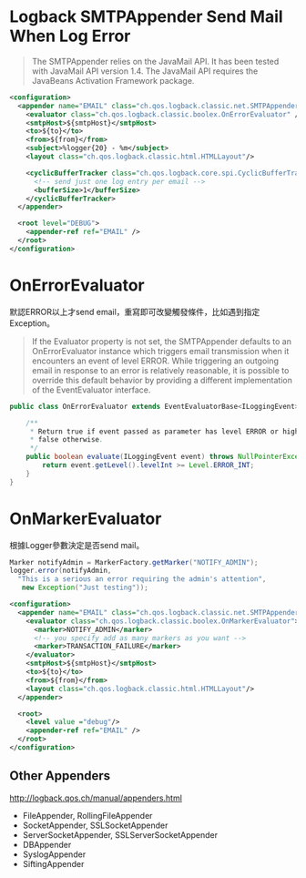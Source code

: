 Logback SMTPAppender Send Mail When Log Error
====

>The SMTPAppender relies on the JavaMail API. It has been tested with JavaMail API version 1.4. The JavaMail API requires the JavaBeans Activation Framework package. 

```xml
<configuration>   
  <appender name="EMAIL" class="ch.qos.logback.classic.net.SMTPAppender">
    <evaluator class="ch.qos.logback.classic.boolex.OnErrorEvaluator" />
    <smtpHost>${smtpHost}</smtpHost>
    <to>${to}</to>
    <from>${from}</from>
    <subject>%logger{20} - %m</subject>
    <layout class="ch.qos.logback.classic.html.HTMLLayout"/>

    <cyclicBufferTracker class="ch.qos.logback.core.spi.CyclicBufferTracker">
      <!-- send just one log entry per email -->
      <bufferSize>1</bufferSize>
    </cyclicBufferTracker>
  </appender>

  <root level="DEBUG">
    <appender-ref ref="EMAIL" />
  </root>  
</configuration>   
```

# OnErrorEvaluator
默認ERROR以上才send email，重寫即可改變觸發條件，比如遇到指定Exception。

>If the Evaluator property is not set, the SMTPAppender defaults to an OnErrorEvaluator instance which triggers email transmission when it encounters an event of level ERROR. While triggering an outgoing email in response to an error is relatively reasonable, it is possible to override this default behavior by providing a different implementation of the EventEvaluator interface.

```java
public class OnErrorEvaluator extends EventEvaluatorBase<ILoggingEvent> {

    /**
     * Return true if event passed as parameter has level ERROR or higher, returns
     * false otherwise.
     */
    public boolean evaluate(ILoggingEvent event) throws NullPointerException, EvaluationException {
        return event.getLevel().levelInt >= Level.ERROR_INT;
    }
}
```

# OnMarkerEvaluator
根據Logger參數決定是否send mail。
```java
Marker notifyAdmin = MarkerFactory.getMarker("NOTIFY_ADMIN");
logger.error(notifyAdmin,
  "This is a serious an error requiring the admin's attention",
   new Exception("Just testing"));
```
```xml
<configuration>
  <appender name="EMAIL" class="ch.qos.logback.classic.net.SMTPAppender">
    <evaluator class="ch.qos.logback.classic.boolex.OnMarkerEvaluator">
      <marker>NOTIFY_ADMIN</marker>
      <!-- you specify add as many markers as you want -->
      <marker>TRANSACTION_FAILURE</marker>
    </evaluator>
    <smtpHost>${smtpHost}</smtpHost>
    <to>${to}</to>
    <from>${from}</from>
    <layout class="ch.qos.logback.classic.html.HTMLLayout"/>
  </appender>

  <root>
    <level value ="debug"/>
    <appender-ref ref="EMAIL" />
  </root>  
</configuration>
```
## Other Appenders
http://logback.qos.ch/manual/appenders.html

* FileAppender, RollingFileAppender
* SocketAppender, SSLSocketAppender
* ServerSocketAppender, SSLServerSocketAppender
* DBAppender 
* SyslogAppender
* SiftingAppender
